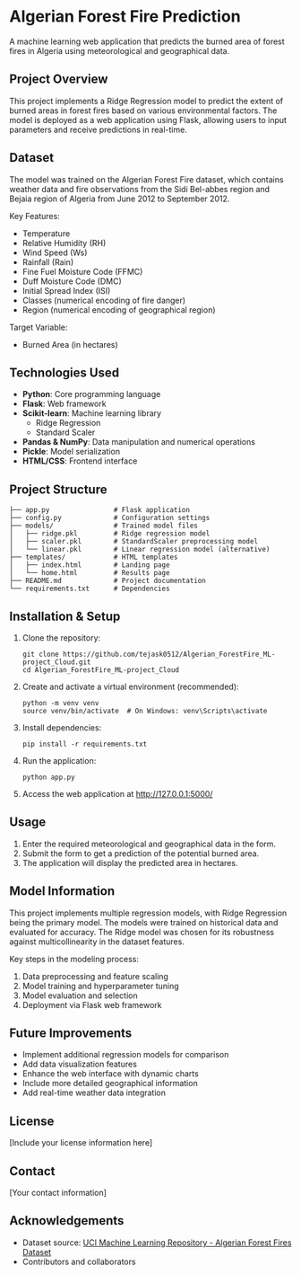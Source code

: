 # Algerian Forest Fire Prediction

A machine learning web application that predicts the burned area of forest fires in Algeria using meteorological and geographical data.

## Project Overview

This project implements a Ridge Regression model to predict the extent of burned areas in forest fires based on various environmental factors. The model is deployed as a web application using Flask, allowing users to input parameters and receive predictions in real-time.

## Dataset

The model was trained on the Algerian Forest Fire dataset, which contains weather data and fire observations from the Sidi Bel-abbes region and Bejaia region of Algeria from June 2012 to September 2012.

Key Features:
- Temperature
- Relative Humidity (RH)
- Wind Speed (Ws)
- Rainfall (Rain)
- Fine Fuel Moisture Code (FFMC)
- Duff Moisture Code (DMC)
- Initial Spread Index (ISI)
- Classes (numerical encoding of fire danger)
- Region (numerical encoding of geographical region)

Target Variable:
- Burned Area (in hectares)

## Technologies Used

- **Python**: Core programming language
- **Flask**: Web framework
- **Scikit-learn**: Machine learning library
  - Ridge Regression
  - Standard Scaler
- **Pandas & NumPy**: Data manipulation and numerical operations
- **Pickle**: Model serialization
- **HTML/CSS**: Frontend interface

## Project Structure

```
├── app.py                # Flask application
├── config.py             # Configuration settings
├── models/               # Trained model files
│   ├── ridge.pkl         # Ridge regression model
│   ├── scaler.pkl        # StandardScaler preprocessing model
│   └── linear.pkl        # Linear regression model (alternative)
├── templates/            # HTML templates
│   ├── index.html        # Landing page
│   └── home.html         # Results page
├── README.md             # Project documentation
└── requirements.txt      # Dependencies
```

## Installation & Setup

1. Clone the repository:
   ```
   git clone https://github.com/tejask0512/Algerian_ForestFire_ML-project_Cloud.git
   cd Algerian_ForestFire_ML-project_Cloud
   ```

2. Create and activate a virtual environment (recommended):
   ```
   python -m venv venv
   source venv/bin/activate  # On Windows: venv\Scripts\activate
   ```

3. Install dependencies:
   ```
   pip install -r requirements.txt
   ```

4. Run the application:
   ```
   python app.py
   ```

5. Access the web application at http://127.0.0.1:5000/

## Usage

1. Enter the required meteorological and geographical data in the form.
2. Submit the form to get a prediction of the potential burned area.
3. The application will display the predicted area in hectares.

## Model Information

This project implements multiple regression models, with Ridge Regression being the primary model. The models were trained on historical data and evaluated for accuracy. The Ridge model was chosen for its robustness against multicollinearity in the dataset features.

Key steps in the modeling process:
1. Data preprocessing and feature scaling
2. Model training and hyperparameter tuning
3. Model evaluation and selection
4. Deployment via Flask web framework

## Future Improvements

- Implement additional regression models for comparison
- Add data visualization features
- Enhance the web interface with dynamic charts
- Include more detailed geographical information
- Add real-time weather data integration

## License

[Include your license information here]

## Contact

[Your contact information]

## Acknowledgements

- Dataset source: [UCI Machine Learning Repository - Algerian Forest Fires Dataset](https://archive.ics.uci.edu/ml/datasets/Algerian+Forest+Fires+Dataset++)
- Contributors and collaborators
